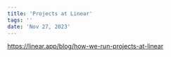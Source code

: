 ```yaml
---
title: 'Projects at Linear'
tags: ''
date: 'Nov 27, 2023'
---
```


https://linear.app/blog/how-we-run-projects-at-linear
